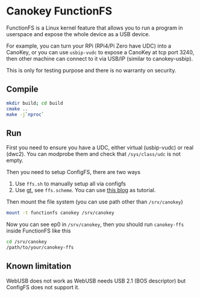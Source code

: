 # Canokey FunctionFS

FunctionFS is a Linux kernel feature that allows you to run a program in userspace and expose the whole device as a USB device.

For example, you can turn your RPi (RPi4/Pi Zero have UDC) into a CanoKey, or you can use `usbip-vudc` to expose a CanoKey at tcp port 3240, then other machine can connect to it via USB/IP (similar to canokey-usbip).

This is only for testing purpose and there is no warranty on security.

## Compile

```bash
mkdir build; cd build
cmake ..
make -j`nproc`
```

## Run

First you need to ensure you have a UDC, either virtual (usbip-vudc) or real (dwc2). You can modprobe them and check that `/sys/class/udc` is not empty.

Then you need to setup ConfigFS, there are two ways

1. Use `ffs.sh` to manually setup all via configfs
2. Use [gt](https://github.com/linux-usb-gadgets/gt), see `ffs.scheme`. You can use [this blog](https://www.collabora.com/news-and-blog/blog/2019/02/18/modern-usb-gadget-on-linux-and-how-to-integrate-it-with-systemd-part-1/) as tutorial.

Then mount the file system (you can use path other than `/srv/canokey`)

```bash
mount -t functionfs canokey /srv/canokey
```

Now you can see ep0 in `/srv/canokey`, then you should run `canokey-ffs` inside FunctionFS like this

```bash
cd /srv/canokey
/path/to/your/canokey-ffs
```

## Known limitation

WebUSB does not work as WebUSB needs USB 2.1 (BOS descriptor) but ConfigFS does not support it.
